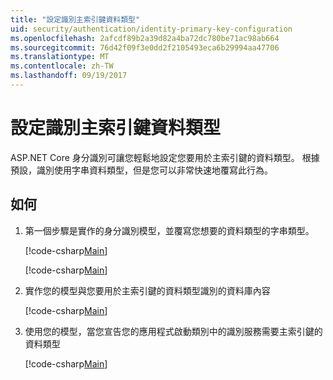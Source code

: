 ```yaml
---
title: "設定識別主索引鍵資料類型"
uid: security/authentication/identity-primary-key-configuration
ms.openlocfilehash: 2afcdf89b2a39d82a4ba72dc780be71ac98ab664
ms.sourcegitcommit: 76d42f09f3e0dd2f2105493eca6b29994aa47706
ms.translationtype: MT
ms.contentlocale: zh-TW
ms.lasthandoff: 09/19/2017
---
```

# <a name="configure-identity-primary-keys-data-type"></a>設定識別主索引鍵資料類型

ASP.NET Core 身分識別可讓您輕鬆地設定您要用於主索引鍵的資料類型。 根據預設，識別使用字串資料類型，但是您可以非常快速地覆寫此行為。

## <a name="how-to"></a>如何

1.  第一個步驟是實作的身分識別模型，並覆寫您想要的資料類型的字串類型。

    [!code-csharp[Main](identity/sample/src/ASPNET-IdentityDemo-PrimaryKeysConfig/Models/ApplicationUser.cs?highlight=4-6&range=7-13)]

    [!code-csharp[Main](identity/sample/src/ASPNET-IdentityDemo-PrimaryKeysConfig/Models/ApplicationRole.cs?highlight=3-5&range=7-12)]
    
2.  實作您的模型與您要用於主索引鍵的資料類型識別的資料庫內容

    [!code-csharp[Main](identity/sample/src/ASPNET-IdentityDemo-PrimaryKeysConfig/Data/ApplicationDbContext.cs?highlight=3&range=9-26)]
    
3.  使用您的模型，當您宣告您的應用程式啟動類別中的識別服務需要主索引鍵的資料類型

    [!code-csharp[Main](identity/sample/src/ASPNET-IdentityDemo-PrimaryKeysConfig/Startup.cs?highlight=9-11&range=39-79)]
